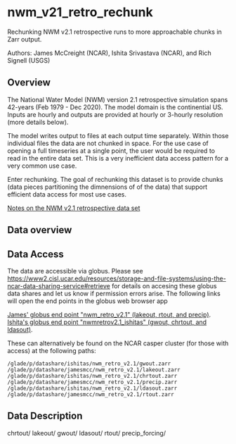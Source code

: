 # nwm_v21_retro_rechunk
Rechunking NWM v2.1 retrospective runs to more approachable chunks in Zarr output.

Authors: James McCreight (NCAR), Ishita Srivastava (NCAR), and Rich Signell (USGS)


## Overview
The National Water Model (NWM) version 2.1 retrospective simulation spans 42-years (Feb 1979 - Dec 2020). The model
domain is the continential US. Inputs are hourly and outputs are provided at hourly or 3-hourly resolution (more details
below).

The model writes output to files at each output time separately. Within those individual files the data are not chunked 
in space. For the use case of opening a full timeseries at a single point, the user would be required to read in the entire data
set. This is a very inefficient data access pattern for a very common use case. 

Enter rechunking. The goal of rechunking this dataset is to provide chunks (data pieces partitioning the dimnensions of
of the data) that support efficient data access for most use cases. 



[Notes on the NWM v2.1 retrospective data set](https://drive.google.com/file/d/1zUtBZ_SM7uHqNDHLdOwGvfasVFMHfH6a/view)

## Data overview


## Data Access
The data are accessible via globus. Please see
https://www2.cisl.ucar.edu/resources/storage-and-file-systems/using-the-ncar-data-sharing-service#retrieve
for details on accesing these globus data shares and let us know if permission errors arise. The following 
links will open the end points in the globus web browser app

[James' globus end point "nwm\_retro\_v2.1" (lakeout, rtout, and precip)](https://app.globus.org/file-manager?origin_id=a70eef1a-a2d3-11eb-92d2-6b08dd67ff48&origin_path=%2F). 
[Ishita's globus end point "nwmretrov2.1\_ishitas" (gwout, chrtout, and ldasout)](https://app.globus.org/file-manager?origin_id=b4122504-22f2-11ec-a47d-a50ad076c282&origin_path=%2F). 

These can alternatively be found on the NCAR casper cluster (for those with access) at the following paths:
```
/glade/p/datashare/ishitas/nwm_retro_v2.1/gwout.zarr
/glade/p/datashare/jamesmcc/nwm_retro_v2.1/lakeout.zarr
/glade/p/datashare/ishitas/nwm_retro_v2.1/chrtout.zarr
/glade/p/datashare/jamesmcc/nwm_retro_v2.1/precip.zarr
/glade/p/datashare/ishitas/nwm_retro_v2.1/ldasout.zarr
/glade/p/datashare/jamesmcc/nwm_retro_v2.1/rtout.zarr
```

## Data Description
chrtout/
lakeout/
gwout/
ldasout/
rtout/
precip_forcing/
